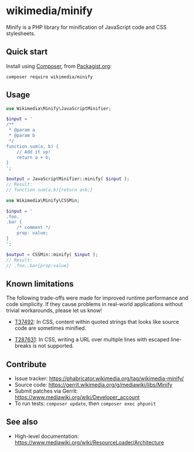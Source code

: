 # wikimedia/minify

Minify is a PHP library for minification of JavaScript code and CSS stylesheets.

## Quick start

Install using [Composer](https://getcomposer.org/), from [Packagist.org](https://packagist.org/packages/wikimedia/minify):

```
composer require wikimedia/minify
```

## Usage

```php
use Wikimedia\Minify\JavaScriptMinifier;

$input = '
/**
 * @param a
 * @param b
 */
function sum(a, b) {
	// Add it up!
	return a + b;
}
';

$output = JavaScriptMinifier::minify( $input );
// Result:
// function sum(a,b){return a+b;}
```

```php
use Wikimedia\Minify\CSSMin;

$input = '
.foo,
.bar {
	/* comment */
	prop: value;
}
';

$output = CSSMin::minify( $input );
// Result:
// .foo,.bar{prop:value}
```

## Known limitations

The following trade-offs were made for improved runtime performance and code
simplicity. If they cause problems in real-world applications without trivial
workarounds, please let us know!

* [T37492](https://phabricator.wikimedia.org/T37492): In CSS, content within quoted
  strings that looks like source code are sometimes minified.

* [T287631](https://phabricator.wikimedia.org/T287631): In CSS, writing a URL
  over multiple lines with escaped line-breaks is not supported.

## Contribute

* Issue tracker: <https://phabricator.wikimedia.org/tag/wikimedia-minify/>
* Source code: <https://gerrit.wikimedia.org/g/mediawiki/libs/Minify>
* Submit patches via Gerrit: <https://www.mediawiki.org/wiki/Developer_account>
* To run tests: `composer update`, then `composer exec phpunit`

## See also

* High-level documentation: <https://www.mediawiki.org/wiki/ResourceLoader/Architecture>
